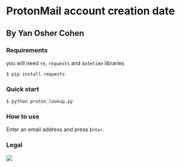 # ProtonMail account creation date
## By Yan Osher Cohen

### Requirements
you will need `re`, `requests` and `datetime` libraries
```
$ pip install requests
```
### Quick start
```
$ python proton_lookup.py
```

### How to use
Enter an email address and press `Enter`.

### Legal
![](https://i.imagesup.co/images2/7c7fa552f60401ab7ae63cf9045ee5a4aaeda7ae.png)
